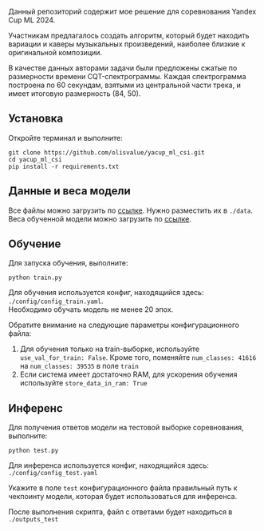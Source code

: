 Данный репозиторий содержит мое решение для соревнования Yandex Cup ML 2024.

Участникам предлагалось создать алгоритм, который будет находить вариации и каверы музыкальных произведений, наиболее близкие к оригинальной композиции.  

В качестве данных авторами задачи были предложены сжатые по размерности времени CQT-спектрограммы. Каждая спектрограмма построена по 60 секундам, взятыми из центральной части трека, и имеет итоговую размерность (84, 50).

## Установка
Откройте терминал и выполните:
```
git clone https://github.com/olisvalue/yacup_ml_csi.git
cd yacup_ml_csi
pip install -r requirements.txt
```

## Данные и веса модели
Все файлы можно загрузить по [ссылке](https://disk.yandex.ru/d/RjMQIusMf6_L4w). Нужно разместить их в ```./data```.   
Веса обученной модели можно загрузить по [ссылке](https://disk.yandex.ru/d/9txEH19IBe5SzQ).


## Обучение

Для запуска обучения, выполните:
```
python train.py
```
Для обучения используется конфиг, находящийся здесь: ```./config/config_train.yaml```.   
Необходимо обучать модель не менее 20 эпох.   

Обратите внимание на следующие параметры конфигурационного файла:   
1. Для обучения только на train-выборке, используйте ```use_val_for_train: False```. Кроме того, поменяйте ```num_classes: 41616``` на ```num_classes: 39535``` в поле ```train```
2. Если система имеет достаточно RAM, для ускорения обучения используйте ```store_data_in_ram: True```  

## Инференс
Для получения ответов модели на тестовой выборке соревнования, выполните:
```
python test.py
```
Для инференса используется конфиг, находящийся здесь: ```./config/config_test.yaml```  

Укажите в поле ```test``` конфигурационного файла правильный путь к чекпоинту модели, которая будет использоваться для инференса.

После выполнения скрипта, файл с ответами будет находиться в ```./outputs_test```
